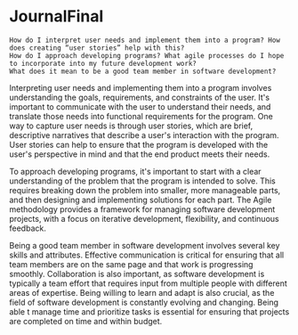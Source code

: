 # JournalFinal

    How do I interpret user needs and implement them into a program? How does creating “user stories” help with this?
    How do I approach developing programs? What agile processes do I hope to incorporate into my future development work?
    What does it mean to be a good team member in software development?

Interpreting user needs and implementing them into a program involves understanding the goals, requirements, and constraints of the user. It's important to communicate with the user to understand their needs, and translate those needs into functional requirements for the program. One way to capture user needs is through user stories, which are brief, descriptive narratives that describe a user's interaction with the program. User stories can help to ensure that the program is developed with the user's perspective in mind and that the end product meets their needs.

To approach developing programs, it's important to start with a clear understanding of the problem that the program is intended to solve. This requires breaking down the problem into smaller, more manageable parts, and then designing and implementing solutions for each part. The Agile methodology provides a framework for managing software development projects, with a focus on iterative development, flexibility, and continuous feedback.

Being a good team member in software development involves several key skills and attributes. Effective communication is critical for ensuring that all team members are on the same page and that work is progressing smoothly. Collaboration is also important, as software development is typically a team effort that requires input from multiple people with different areas of expertise. Being willing to learn and adapt is also crucial, as the field of software development is constantly evolving and changing. Being able t manage time and prioritize tasks is essential for ensuring that projects are completed on time and within budget.
